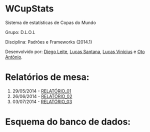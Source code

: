 WCupStats
=========

Sistema de estatísticas de Copas do Mundo

Grupo: D.L.O.L

Disciplina: Padrões e Frameworks (2014.1)

Desenvolvido por: [Diego Leite](https://github.com/di3goleite), [Lucas Santana](https://github.com/jkdrangel), [Lucas Vinícius](https://github.com/v-assys) e [Oto Antônio](https://github.com/yooshii).

Relatórios de mesa:
=========

1. 29/05/2014 - [RELATÓRIO_01](https://www.dropbox.com/s/obihy1eswuqapir/REL_01.pdf)
2. 26/06/2014 - [RELATÓRIO_02](https://www.dropbox.com/s/6m4tv0h5omnec1r/REL_02.pdf)
3. 03/07/2014 - [RELATÓRIO_03](https://www.dropbox.com/s/78z6wt8z4paw4ix/REL_03.pdf)

Esquema do banco de dados:
=========


